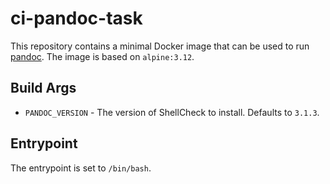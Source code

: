 # ci-pandoc-task

This repository contains a minimal Docker image that can be used to run
[pandoc](https://pandoc.org/). The image is based on `alpine:3.12`.

## Build Args

* `PANDOC_VERSION` - The version of ShellCheck to install. Defaults to `3.1.3`.

## Entrypoint

The entrypoint is set to `/bin/bash`.
